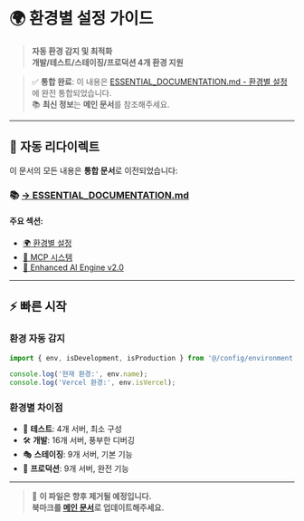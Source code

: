 # 🌍 환경별 설정 가이드

> **자동 환경 감지 및 최적화**  
> **개발/테스트/스테이징/프로덕션 4개 환경 지원**

> ✅ **통합 완료**: 이 내용은 [ESSENTIAL_DOCUMENTATION.md - 환경별 설정](./ESSENTIAL_DOCUMENTATION.md#-환경별-설정)에 완전 통합되었습니다.  
> 📚 **최신 정보**는 **메인 문서**를 참조해주세요.

---

## 🔄 자동 리다이렉트

이 문서의 모든 내용은 **통합 문서**로 이전되었습니다:

### 📚 [**→ ESSENTIAL_DOCUMENTATION.md**](./ESSENTIAL_DOCUMENTATION.md)

#### 주요 섹션:
- [🌍 환경별 설정](./ESSENTIAL_DOCUMENTATION.md#-환경별-설정)
- [🔧 MCP 시스템](./ESSENTIAL_DOCUMENTATION.md#-mcp-시스템)
- [🤖 Enhanced AI Engine v2.0](./ESSENTIAL_DOCUMENTATION.md#-enhanced-ai-engine-v20)

---

## ⚡ 빠른 시작

### **환경 자동 감지**
```typescript
import { env, isDevelopment, isProduction } from '@/config/environment';

console.log('현재 환경:', env.name);
console.log('Vercel 환경:', env.isVercel);
```

### **환경별 차이점**
- 🧪 **테스트**: 4개 서버, 최소 구성
- 🛠️ **개발**: 16개 서버, 풍부한 디버깅
- 🎭 **스테이징**: 9개 서버, 기본 기능
- 🚀 **프로덕션**: 9개 서버, 완전 기능

---

> 📝 **이 파일은 향후 제거될 예정입니다.**  
> **북마크를 [메인 문서](./ESSENTIAL_DOCUMENTATION.md)로 업데이트해주세요.** 